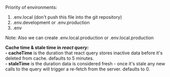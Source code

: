 Priority of environments:
1. .env.local (don't push this file into the git repository)
2. .env.development or .env.production
3. .env

Note: Also we can create .env.local.production or .env.local.production


<b>Cache time & stale time in <i>react query:</i> </b> </br>
<b>- cacheTime</b> is the duration that react query stores inactive data before it's deleted from cache. defaults to 5 minutes.</br>
<b>- staleTime</b> is the duration data is considered fresh - once it's stale any new calls to the query will trigger a re-fetch from the server. defaults to 0.